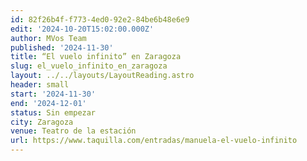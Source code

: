 ```yaml
---
id: 82f26b4f-f773-4ed0-92e2-84be6b48e6e9
edit: '2024-10-20T15:02:00.000Z'
author: MVos Team
published: '2024-11-30'
title: “El vuelo infinito” en Zaragoza
slug: el_vuelo_infinito_en_zaragoza
layout: ../../layouts/LayoutReading.astro
header: small
start: '2024-11-30'
end: '2024-12-01'
status: Sin empezar
city: Zaragoza
venue: Teatro de la estación
url: https://www.taquilla.com/entradas/manuela-el-vuelo-infinito
---
```

